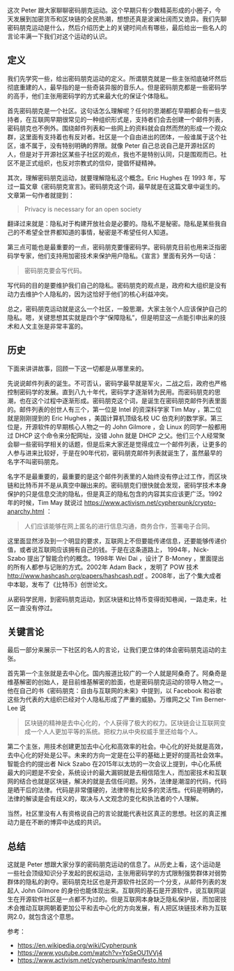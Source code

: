 这次 Peter 跟大家聊聊密码朋克运动。这个早期只有少数精英形成的小圈子，今天发展到加密货币和区块链的全民热潮，想想还真是波澜壮阔而又诡异。我们先聊密码朋克运动是什么，然后介绍历史上的关键时间点有哪些，最后给出一些名人的言论丰满一下我们对这个运动的认识。

## 定义

我们先学究一些，给出密码朋克运动的定义。所谓朋克就是一些主张彻底破坏然后彻底重建的人，最早指的是一些奇装异服的音乐人。但是密码朋克都是一些密码学的高手，他们主张用密码学的方式来最大化的保证个体隐私。

首先密码朋克是一个社区。这句话怎么理解呢？任何的思潮都在早期都会有一些支持者，在互联网早期很常见的一种组织形式是，支持者们会去创建一个邮件列表，密码朋克也不例外。围绕邮件列表和一些网上的资料就会自然而然的形成一个观众群，这里面有支持着也有反对者。社区是一个自由进出的团体，一般谁属于这个社区，谁不属于，没有特别明确的界限。就像 Peter 自己总说自己是开源社区的人，但是对于开源社区某些子社区的观点，我也不是特别认同，只是围观而已。社区不是正式组织，也反对宗教式的信仰，提倡怀疑精神。

其次，理解密码朋克运动，就要理解隐私这个概念。Eric Hughes 在 1993 年，写过一篇文章《密码朋克宣言》。密码朋克这个词，最早就是在这篇文章中诞生的。文章第一句作者就提到：

>Privacy is necessary for an open society

翻译过来就是：隐私对于构建开放社会是必要的。隐私不是秘密。隐私是某些我自己的不希望全世界都知道的事情，秘密是不希望任何人知道。

第三点可能也是最重要的一点，密码朋克要懂密码学。密码朋克目前也用来泛指密码学专家，他们支持用加密技术来保护用户隐私。《宣言》里面有另外一句话：

>密码朋克要会写代码。

写代码的目的是要维护我们自己的隐私。密码朋克的观点是，政府和大组织是没有动力去维护个人隐私的，因为这恰好于他们的核心利益冲突。

总之，密码朋克运动就是这么一个社区，一股思潮，大家主张个人应该保护自己的隐私。嗯，关键思想其实就是四个字“保障隐私”，但是明显这一点能引申出来的技术和人文主张是非常丰富的。

## 历史

下面来讲讲故事，回顾一下这一切都是从哪里来的。

先说说邮件列表的诞生。不可否认，密码学最早就是军火，二战之后，政府也严格控制密码学的发展。直到八九十年代，密码学才逐渐转为民用。而密码朋克的思潮，也在这个过程中逐渐形成。密码朋克这个词，是诞生在密码朋克邮件列表里面的。邮件列表的创世人有三个，第一位是 Intel 的资深科学家 Tim May ，第二位就是刚刚提到的 Eric Hughes ，美国计算机顶级名校 UC 伯克利的数学家。第三位是，开源软件的早期核心人物之一的 John Gilmore ，会 Linux 的同学一般都用过 DHCP 这个命令来分配网址，没错 John 就是 DHCP 之父。他们三个人经常聚会聊一些密码学相关的话题，但是后来大家还是觉得成立一个邮件列表，让更多的人参与进来比较好，于是在90年代初，密码朋克邮件列表就诞生了，虽然最早的名字不叫密码朋克。

名字不是最重要的，最重要的是这个邮件列表里的人始终没有停止过工作，而区块链和比特币并不是从真空中蹦出来的。密码朋克们很快就会发现，密码学技术本身保护的只是信息交流的隐私，但是真正的隐私包含的内容其实应该更广泛。1992 年的时候，Tim May 就说过 https://www.activism.net/cypherpunk/crypto-anarchy.html ：

>人们应该能够在网上匿名的进行信息沟通，商务合作，签署电子合同。

这里面显然涉及到一个明显的要求，互联网上不但要能传递信息，还要能够传递价值，或者说互联网应该拥有自己的钱。于是在这条道路上， 1994年，Nick-Szabo 提出了智能合约的概念。1998年 Wei Dai ，设计了 B-Money ，里面提出的所有人都参与记账的方式。2002年 Adam Back ，发明了 POW 技术 http://www.hashcash.org/papers/hashcash.pdf 。2008年，出了个集大成者中本聪，发布了《比特币》创世论文。

从密码学民用，到密码朋克运动，到区块链和比特币变得街知巷闻，一路走来，社区一直没有停过。

## 关键言论

最后一部分来展示一下社区的名人的言论，让我们更立体的体会密码朋克运动的主张。

首先第一个主张就是去中心化。国内报道比较广的一个人就是阿桑奇了。阿桑奇是维基解密的创始人，是目前维基解密的脸面，也是密码朋克运动的领导人物之一。他在自己的书《密码朋克：自由与互联网的未来》中提到，以 Facebook 和谷歌这些为代表的大组织已经对个人隐私形成了严重的威胁。万维网之父 Tim Berner-Lee 说

> 区块链的精神是去中心化的，个人获得了极大的权力。区块链会让互联网变成一个人人更加平等的系统。把权力从中央权威手里还给每个人。

第二个主张，用技术创建更加去中心化和高效率的社会。中心化的好处就是高效，去中心化的好处是公平。未来的方向一定是在公平的基础上更好的提高社会效率。智能合约的提出者 Nick Szabo 在2015年以太坊的一次会议上提到，中心化系统最大的问题是不安全，系统设计的最大漏铜就是去相信陌生人，而加密技术和互联网的结合也就是区块链，解决的就是去信任问题。另外，法律是潮湿的代码，代码是晒干后的法律。代码是非常僵硬的，法律带有比较多的灵活性。代码是明确的，法律的解读是会有歧义的，取决与人文观念的变化和执法者的个人理解。

当然，社区里没有人有资格说自己的言论就能代表社区真正的思想。社区的真正推动力是在不断的博弈中达成的共识。

## 总结

这就是 Peter 想跟大家分享的密码朋克运动的信息了。从历史上看，这个运动是一些社会顶级知识分子发起的民权运动，主张用密码学的方式限制强势群体对弱势群体的隐私的剥夺。密码朋克社区也是开源软件社区的一个分支，从邮件列表的发起人 John Gilmore 的身份也能体现出来。互联网的基石是开源软件，说互联网诞生在开源软件社区是一点都不为过的。但是互联网本身缺乏隐私保护层，而加密技术会推动互联网朝着更加公平和去中心化的方向发展，有人把区块链技术称为互联网2.0，就包含这个意思。

参考：

- https://en.wikipedia.org/wiki/Cypherpunk
- https://www.youtube.com/watch?v=YpSeOU1VVj4
- https://www.activism.net/cypherpunk/manifesto.html
